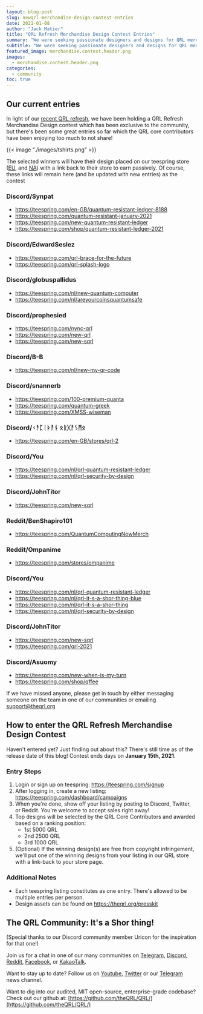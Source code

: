 ```yaml
---
layout: blog-post
slug: newqrl-merchandise-design-contest-entries
date: 2021-01-08
author: "Jack Matier"
title: "QRL Refresh Merchandise Design Contest Entries"
summary: "We were seeking passionate designers and designs for QRL merchandise and passion was delivered!"
subtitle: "We were seeking passionate designers and designs for QRL merchandise and passion was delivered!"
featured_image: merchandise.contest.header.png
images:
  - merchandise.contest.header.png
categories:
  - community
toc: true
---
```



## Our current entries

In light of our [recent QRL refresh](/blog/new-qrl-website-and-logo-refresh-in-celebration-of-nists-approval-of-xmss/), we have been holding a QRL Refresh Merchandise Design contest which has been exclusive to the community, but there's been some great entries so far which the QRL core contributors have been enjoying too much to not share!

{{< image "./images/tshirts.png" >}}

The selected winners will have their design placed on our teespring store ([EU](https://teespring.com/stores/quantum-resistant-ledger-eu), and [NA](https://teespring.com/stores/quantum-resistant-ledger-na)) with a link back to their store to earn passively. Of course, these links will remain here (and be updated with new entries) as the contest 

### Discord/Synpat

- https://teespring.com/en-GB/quantum-resistant-ledger-8188
- https://teespring.com/quantum-resistant-january-2021
- https://teespring.com/new-quantum-resistant-ledger
- https://teespring.com/shop/quantum-resistant-ledger-2021

### Discord/EdwardSeslez

- https://teespring.com/qrl-brace-for-the-future
- https://teespring.com/qrl-splash-logo

### Discord/globuspallidus

- https://teespring.com/nl/new-quantum-computer
- https://teespring.com/nl/areyourcoinsquantumsafe

### Discord/prophesied

- https://teespring.com/nync-qrl
- https://teespring.com/new-qrl
- https://teespring.com/new-sqrl

### Discord/B-B

- https://teespring.com/nl/new-my-qr-code

### Discord/snannerb

- https://teespring.com/100-premium-quanta
- https://teespring.com/quantum-greek
- https://teespring.com/XMSS-wiseman

### Discord/ᚲᚨᛈᛁᚦᚨᚾ ᛟᚱᚷᚨᛊᛗᛟ

- https://teespring.com/en-GB/stores/qrl-2

### Discord/You

- https://teespring.com/nl/qrl-quantum-resistant-ledger
- https://teespring.com/nl/qrl-security-by-design

### Discord/JohnTitor

- https://teespring.com/new-sqrl

### Reddit/BenShapiro101

- https://teespring.com/QuantumComputingNowMerch

### Reddit/Ompanime

- https://teespring.com/stores/ompanime

### Discord/You

- https://teespring.com/nl/qrl-quantum-resistant-ledger
- https://teespring.com/nl/qrl-it-s-a-shor-thing-blue
- https://teespring.com/nl/qrl-it-s-a-shor-thing
- https://teespring.com/nl/qrl-security-by-design

### Discord/JohnTitor

- https://teespring.com/new-sqrl
- https://teespring.com/qrl-2021

### Discord/Asuomy

- https://teespring.com/new-when-is-my-turn
- https://teespring.com/shop/qffee

If we have missed anyone, please get in touch by either messaging someone on the team in one of our communities or emailing support@theqrl.org

## How to enter the QRL Refresh Merchandise Design Contest

Haven't entered yet? Just finding out about this? There's still time as of the release date of this blog! Contest ends days on **January 15th, 2021**.

### Entry Steps

1. Login or sign up on teespring: <https://teespring.com/signup>
2. After logging in, create a new listing: <https://teespring.com/dashboard/campaigns>
3. When you're done, show off your listing by posting to Discord, Twitter, or Reddit. You're welcome to accept sales right away!
4. Top designs will be selected by the QRL Core Contributors and awarded based on a ranking position:
	- 1st 5000 QRL
	- 2nd 2500 QRL
	- 3rd 1000 QRL
5. (Optional) If the winning design(s) are free from copyright infringement, we'll put one of the winning designs from your listing in our QRL store with a link-back to your store page.

### Additional Notes

- Each teespring listing constitutes as one entry. There's allowed to be multiple entries per person. 
- Design assets can be found on <https://theqrl.org/presskit>

## The QRL Community: It's a Shor thing!

(Special thanks to our Discord community member Uricon for the inspiration for that one!)

Join us for a chat in one of our many communities on [Telegram](https://t.me/QRLedgerOfficial), [Discord](https://discord.gg/jBT6BEp), [Reddit](https://www.reddit.com/r/qrl), [Facebook](https://www.facebook.com/theqrl/), or [KakaoTalk](https://open.kakao.com/o/gffKNhWb). 

Want to stay up to date? Follow us on [Youtube](https://www.youtube.com/c/QRLedger), [Twitter](https://twitter.com/qrledger) or our [Telegram](https://t.me/TheQRLedger) news channel.

Want to dig into our audited, MIT open-source, enterprise-grade codebase? Check out our github at: [https://github.com/theQRL/QRL/](https://github.com/theQRL/QRL/)